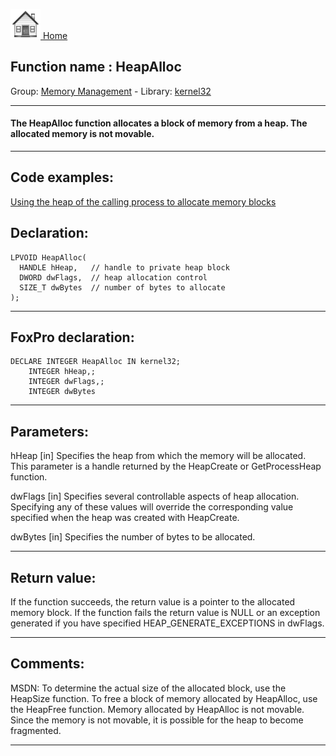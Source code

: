 [<img src="../../images/home.png"> Home ](https://github.com/VFPX/Win32API)  

## Function name : HeapAlloc
Group: [Memory Management](../../functions_group.md#Memory_Management)  -  Library: [kernel32](../../Libraries.md#kernel32)  
***  


#### The HeapAlloc function allocates a block of memory from a heap. The allocated memory is <Strong>not movable</Strong>.
***  


## Code examples:
[Using the heap of the calling process to allocate memory blocks](../../samples/sample_199.md)  

## Declaration:
```foxpro  
LPVOID HeapAlloc(
  HANDLE hHeap,   // handle to private heap block
  DWORD dwFlags,  // heap allocation control
  SIZE_T dwBytes  // number of bytes to allocate
);  
```  
***  


## FoxPro declaration:
```foxpro  
DECLARE INTEGER HeapAlloc IN kernel32;
	INTEGER hHeap,;
	INTEGER dwFlags,;
	INTEGER dwBytes  
```  
***  


## Parameters:
hHeap 
[in] Specifies the heap from which the memory will be allocated. This parameter is a handle returned by the HeapCreate or GetProcessHeap function. 

dwFlags 
[in] Specifies several controllable aspects of heap allocation. Specifying any of these values will override the corresponding value specified when the heap was created with HeapCreate. 

dwBytes 
[in] Specifies the number of bytes to be allocated.   
***  


## Return value:
If the function succeeds, the return value is a pointer to the allocated memory block. If the function fails the return value is NULL or an exception generated if you have specified HEAP_GENERATE_EXCEPTIONS in dwFlags.
  
***  


## Comments:
MSDN: To determine the actual size of the allocated block, use the HeapSize function. To free a block of memory allocated by HeapAlloc, use the HeapFree function. Memory allocated by HeapAlloc is not movable. Since the memory is not movable, it is possible for the heap to become fragmented.  
  
***  

